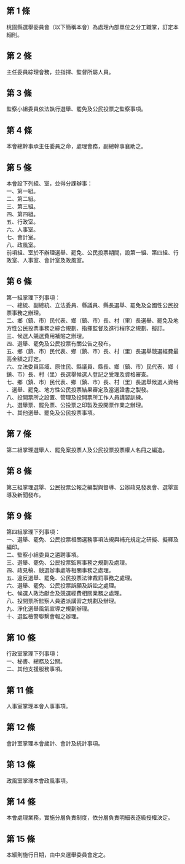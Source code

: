 第 1 條
-------
桃園縣選舉委員會（以下簡稱本會）為處理內部單位之分工職掌，訂定本  
細則。

第 2 條
-------
主任委員綜理會務，並指揮、監督所屬人員。

第 3 條
-------
監察小組委員依法執行選舉、罷免及公民投票之監察事項。

第 4 條
-------
本會總幹事承主任委員之命，處理會務，副總幹事襄助之。

第 5 條
-------
本會設下列組、室，並得分課辦事：  
一、第一組。  
二、第二組。  
三、第三組。  
四、第四組。  
五、行政室。  
六、人事室。  
七、會計室。  
八、政風室。  
前項組、室於不辦理選舉、罷免、公民投票期間，設第一組、第四組、行  
政室、人事室、會計室及政風室。

第 6 條
-------
第一組掌理下列事項：  
一、總統、副總統、立法委員、縣議員、縣長選舉、罷免及全國性公民投  
    票事務之辦理。  
二、鄉（鎮、市）民代表、鄉（鎮、市）長、村（里）長選舉、罷免及地  
    方性公民投票事務之綜合規劃、指揮監督及進行程序之規劃、擬訂。  
三、候選人競選費用補貼之辦理。  
四、選舉、罷免及公民投票有關公告之發布。  
五、鄉（鎮、市）民代表、鄉（鎮、市）長、村（里）長選舉競選經費最  
    高金額之訂定。  
六、立法委員區域、原住民、縣議員、縣長、鄉（鎮、市）民代表、鄉（  
    鎮、市）長、村（里）長選舉候選人登記之受理及資格審查。  
七、鄉（鎮、市）民代表、鄉（鎮、市）長、村（里）長選舉候選人資格  
    、選舉、罷免、地方性公民投票結果審定及當選證書之製發。  
八、投開票所之設置、管理及投開票所工作人員講習訓練。  
九、選舉票、罷免票、公投票之印製及投開票作業之辦理。  
十、其他選舉、罷免及公民投票事項。

第 7 條
-------
第二組掌理選舉人、罷免案投票人及公民投票投票權人名冊之編造。

第 8 條
-------
第三組掌理選舉、公民投票公報之編製與督導、公辦政見發表會、選舉宣  
導及新聞發布。

第 9 條
-------
第四組掌理下列事項：  
一、選舉、罷免、公民投票相關選務事項法規與補充規定之研擬、擬釋及  
    編印。  
二、監察小組委員之遴聘事項。  
三、選舉、罷免、公民投票監察事務之規劃及處理。  
四、政見稿、競選辦事處等相關事務之處理。  
五、違反選舉、罷免、公民投票法律裁罰事務之處理。  
六、選舉、罷免、公民投票訴願及訴訟之處理。  
七、候選人政治獻金及競選經費相關業務之處理。  
八、投開票所監察人員遴派講習之規劃及辦理。  
九、淨化選舉風氣宣導之規劃辦理。  
十、選監檢警聯繫會報之辦理。

第 10 條
--------
行政室掌理下列事項：  
一、秘書、總務及公關。  
二、其他支援服務事項。

第 11 條
--------
人事室掌理本會人事事項。

第 12 條
--------
會計室掌理本會歲計、會計及統計事項。

第 13 條
--------
政風室掌理本會政風事項。

第 14 條
--------
本會處理業務，實施分層負責制度，依分層負責明細表逐級授權決定。

第 15 條
--------
本細則施行日期，由中央選舉委員會定之。

